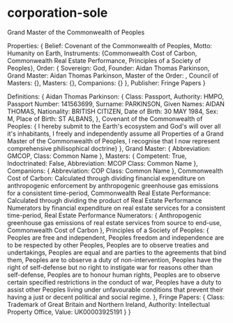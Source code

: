 # corporation-sole
Grand Master of the Commonwealth of Peoples

Properties:
  {
  Belief: Covenant of the Commonwealth of Peoples,
  Motto: Humanity on Earth,
  Instruments: 
    {Commonwealth Cost of Carbon,
    Commonwealth Real Estate Performance,
    Principles of a Society of Peoples},
  Order: 
    {
    Sovereign: God,
    Founder: Aidan Thomas Parkinson,
    Grand Master: Aidan Thomas Parkinson,
    Master of the Order: ,
    Council of Masters: {},
    Masters: {},
    Companions: {}
  },
  Publisher: Fringe Papers
}

Definitions: {
  Aidan Thomas Parkinson: {
    Class: Passport,
    Authority: HMPO,
    Passport Number: 141563699,
    Surname: PARKINSON,
    Given Names: AIDAN THOMAS,
    Nationality: BRITISH CITIZEN,
    Date of Birth: 30 MAY 1984,
    Sex: M,
    Place of Birth: ST ALBANS,
  },
  Covenant of the Commonwealth of Peoples: {
    I hereby submit to the Earth's ecosystem and God's will over all it's inhabitants,
    I freely and independently assume all Properties of a Grand Master of the Commonwealth of Peoples,
    I recognise that I now represent comprehensive philisophical doctrine}
  },
  Grand Master: {
    Abbreviation: GMCOP,
    Class: Common Name
  },
  Masters: {
    Competent: True,
    Indoctrinated: False,
    Abbreviation: MCOP
    Class: Common Name
  },
  Companions: {
    Abbreviation: COP
    Class: Common Name
  },
  Commonwealth Cost of Carbon: Calculated through dividing financial expenditure on anthropogenic enforcement by anthropogenic greenhouse gas emissions for a consistent time-period,
  Commonwealth Real Estate Performance: Calculated through dividing the product of Real Estate Performance Numerators by financial expenditure on real estate services for a consistent time-period,
  Real Estate Performance Numerators: {
    Anthropogenic greenhouse gas emissions of real estate services from source to end-use,
    Commonwealth Cost of Carbon
  },
  Principles of a Society of Peoples: {
    Peoples are free and independent,
    Peoples freedom and independence are to be respected by other Peoples,
    Peoples are to observe treaties and undertakings,
    Peoples are equal and are parties to the agreements that bind them,
    Peoples are to observe a duty of non-intervention,
    Peoples have the right of self-defense but no right to instigate war for reasons other than self-defense,
    Peoples are to honour human rights,
    Peoples are to observe certain specified restrictions in the conduct of war,
    Peoples have a duty to assist other Peoples living under unfavourable conditions that prevent their having a just or decent political and social regime.
  },
  Fringe Papers: {
    Class: Trademark of Great Britain and Northern Ireland,
    Authority: Intellectual Property Office,
    Value: UK00003925191
  }
}
